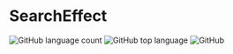 # SearchEffect
![GitHub language count](https://img.shields.io/github/languages/count/Cozmeh/Hover-SearchEffect?style=for-the-badge) ![GitHub top language](https://img.shields.io/github/languages/top/Cozmeh/Hover-SearchEffect?style=for-the-badge) ![GitHub](https://img.shields.io/github/license/Cozmeh/Hover-SearchEffect?style=for-the-badge)
